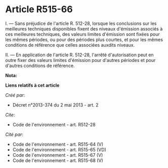 # Article R515-66

I. ― Sans préjudice de l'article R. 512-28, lorsque les conclusions sur les meilleures techniques disponibles fixent des
niveaux d'émission associés à ces meilleures techniques, des valeurs limites d'émission sont fixées pour les mêmes périodes,
ou pour des périodes plus courtes, et pour les mêmes conditions de référence que celles associées auxdits niveaux. 

II. ― En application de l'article R. 512-28, l'arrêté d'autorisation peut en outre fixer des valeurs limites d'émission pour
d'autres périodes et pour d'autres conditions de référence.

**Nota:**



**Liens relatifs à cet article**

_Créé par_:

  - Décret n°2013-374 du 2 mai 2013 - art. 2

_Cite_:

  - Code de l'environnement - art. R512-28

_Cité par_:

  - Code de l'environnement - art. R515-64 (V)
  - Code de l'environnement - art. R515-65 (VD)
  - Code de l'environnement - art. R515-67 (V)
  - Code de l'environnement - art. R515-68 (V)
